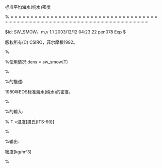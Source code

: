 标准平均海水(纯水)密度

% = = = = = = = = = = = = = = = = = = = = = = = = = = = = = = = = = = = = = = = = = = = = = = = = = = = = = = = = = = = = = = = = = = = = = = = = =

$Id: SW_SMOW。m,v 1.1 2003/12/12 04:23:22 pen078 Exp $

版权所有(C) CSIRO，菲尔摩根1992。

%

%使用情况:dens = sw_smow(T)

%

%的描述:

1980年EOS标准海水(纯水)的密度。

%

%的输入:

% T =温度[摄氏(ITS-90)]

%

%输出:

密度[kg/m^3]

%
